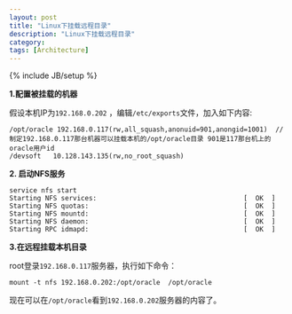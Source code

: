 ```yaml
---
layout: post
title: "Linux下挂载远程目录"
description: "Linux下挂载远程目录"
category: 
tags: [Architecture]
---
```

{% include JB/setup %}

**1.配置被挂载的机器**

假设本机IP为`192.168.0.202` ，编辑`/etc/exports`文件，加入如下内容:


    /opt/oracle 192.168.0.117(rw,all_squash,anonuid=901,anongid=1001)  //制定192.168.0.117那台机器可以挂载本机的/opt/oracle目录 901是117那台机上的oracle用户id
    /devsoft   10.128.143.135(rw,no_root_squash) 


**2. 启动NFS服务**


    service nfs start
    Starting NFS services:                                     [  OK  ]
    Starting NFS quotas:                                       [  OK  ]
    Starting NFS mountd:                                       [  OK  ]
    Starting NFS daemon:                                       [  OK  ]
    Starting RPC idmapd:                                       [  OK  ]


**3.在远程挂载本机目录**

root登录`192.168.0.117`服务器，执行如下命令：


    mount -t nfs 192.168.0.202:/opt/oracle  /opt/oracle


现在可以在`/opt/oracle`看到`192.168.0.202`服务器的内容了。

